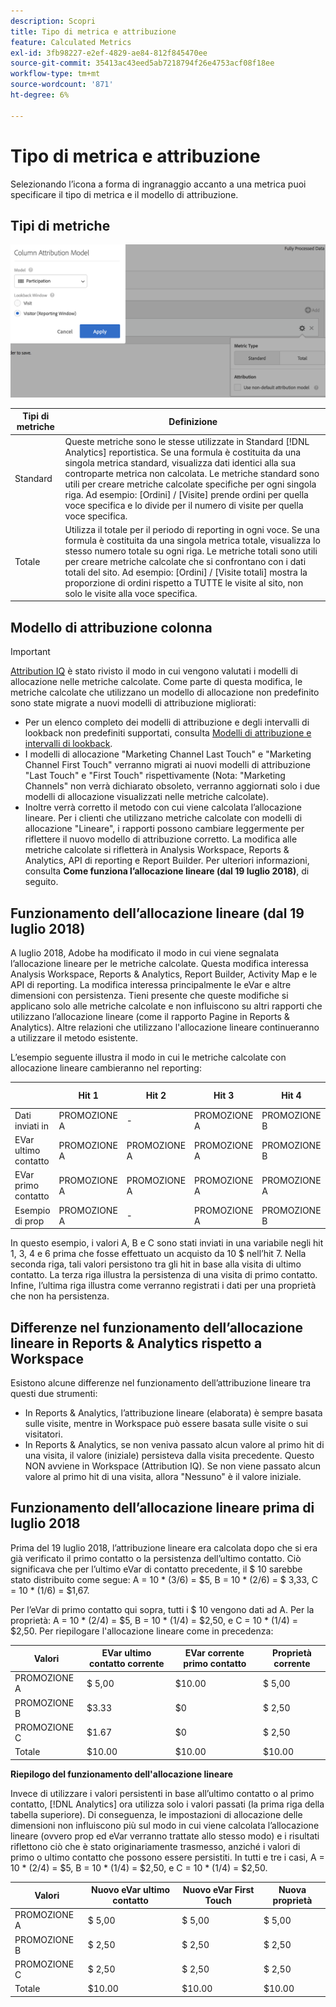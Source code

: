 ```yaml
---
description: Scopri
title: Tipo di metrica e attribuzione
feature: Calculated Metrics
exl-id: 3fb98227-e2ef-4829-ae84-812f845470ee
source-git-commit: 35413ac43eed5ab7218794f26e4753acf08f18ee
workflow-type: tm+mt
source-wordcount: '871'
ht-degree: 6%

---
```


# Tipo di metrica e attribuzione

Selezionando l’icona a forma di ingranaggio accanto a una metrica puoi specificare il tipo di metrica e il modello di attribuzione.

## Tipi di metriche

![](assets/cm_type_alloc.png)

| Tipi di metriche | Definizione |
|---|---|
| Standard | Queste metriche sono le stesse utilizzate in Standard [!DNL Analytics] reportistica. Se una formula è costituita da una singola metrica standard, visualizza dati identici alla sua controparte metrica non calcolata. Le metriche standard sono utili per creare metriche calcolate specifiche per ogni singola riga. Ad esempio: [Ordini] / [Visite] prende ordini per quella voce specifica e lo divide per il numero di visite per quella voce specifica. |
| Totale | Utilizza il totale per il periodo di reporting in ogni voce. Se una formula è costituita da una singola metrica totale, visualizza lo stesso numero totale su ogni riga. Le metriche totali sono utili per creare metriche calcolate che si confrontano con i dati totali del sito. Ad esempio: [Ordini] / [Visite totali] mostra la proporzione di ordini rispetto a TUTTE le visite al sito, non solo le visite alla voce specifica. |

## Modello di attribuzione colonna

>[!IMPORTANT]
>
>[Attribution IQ](/help/analyze/analysis-workspace/attribution/overview.md) è stato rivisto il modo in cui vengono valutati i modelli di allocazione nelle metriche calcolate. Come parte di questa modifica, le metriche calcolate che utilizzano un modello di allocazione non predefinito sono state migrate a nuovi modelli di attribuzione migliorati:
>
>* Per un elenco completo dei modelli di attribuzione e degli intervalli di lookback non predefiniti supportati, consulta [Modelli di attribuzione e intervalli di lookback](/help/analyze/analysis-workspace/attribution/models.md).
>* I modelli di allocazione &quot;Marketing Channel Last Touch&quot; e &quot;Marketing Channel First Touch&quot; verranno migrati ai nuovi modelli di attribuzione &quot;Last Touch&quot; e &quot;First Touch&quot; rispettivamente (Nota: &quot;Marketing Channels&quot; non verrà dichiarato obsoleto, verranno aggiornati solo i due modelli di allocazione visualizzati nelle metriche calcolate).
>* Inoltre verrà corretto il metodo con cui viene calcolata l’allocazione lineare. Per i clienti che utilizzano metriche calcolate con modelli di allocazione &quot;Lineare&quot;, i rapporti possono cambiare leggermente per riflettere il nuovo modello di attribuzione corretto. La modifica alle metriche calcolate si rifletterà in Analysis Workspace, Reports &amp; Analytics, API di reporting e Report Builder. Per ulteriori informazioni, consulta **Come funziona l’allocazione lineare (dal 19 luglio 2018)**, di seguito.


## Funzionamento dell’allocazione lineare (dal 19 luglio 2018)

A luglio 2018, Adobe ha modificato il modo in cui viene segnalata l’allocazione lineare per le metriche calcolate. Questa modifica interessa Analysis Workspace, Reports &amp; Analytics, Report Builder, Activity Map e le API di reporting. La modifica interessa principalmente le eVar e altre dimensioni con persistenza. Tieni presente che queste modifiche si applicano solo alle metriche calcolate e non influiscono su altri rapporti che utilizzano l’allocazione lineare (come il rapporto Pagine in Reports &amp; Analytics). Altre relazioni che utilizzano l&#39;allocazione lineare continueranno a utilizzare il metodo esistente.

L’esempio seguente illustra il modo in cui le metriche calcolate con allocazione lineare cambieranno nel reporting:

|  | Hit 1 | Hit 2 | Hit 3 | Hit 4 | Hit 5 | Hit 6 | Hit 7 |
|--- |--- |--- |--- |--- |--- |--- |--- |
| Dati inviati in | PROMOZIONE A | - | PROMOZIONE A | PROMOZIONE B | - | PROMOZIONE C | $10 |
| EVar ultimo contatto | PROMOZIONE A | PROMOZIONE A | PROMOZIONE A | PROMOZIONE B | PROMOZIONE B | PROMOZIONE C | $10 |
| EVar primo contatto | PROMOZIONE A | PROMOZIONE A | PROMOZIONE A | PROMOZIONE A | PROMOZIONE A | PROMOZIONE A | $10 |
| Esempio di prop | PROMOZIONE A | - | PROMOZIONE A | PROMOZIONE B | - | PROMOZIONE C | $10 |

In questo esempio, i valori A, B e C sono stati inviati in una variabile negli hit 1, 3, 4 e 6 prima che fosse effettuato un acquisto da 10 $ nell’hit 7. Nella seconda riga, tali valori persistono tra gli hit in base alla visita di ultimo contatto. La terza riga illustra la persistenza di una visita di primo contatto. Infine, l’ultima riga illustra come verranno registrati i dati per una proprietà che non ha persistenza.

## Differenze nel funzionamento dell’allocazione lineare in Reports &amp; Analytics rispetto a Workspace

Esistono alcune differenze nel funzionamento dell’attribuzione lineare tra questi due strumenti:

* In Reports &amp; Analytics, l’attribuzione lineare (elaborata) è sempre basata sulle visite, mentre in Workspace può essere basata sulle visite o sui visitatori.
* In Reports &amp; Analytics, se non veniva passato alcun valore al primo hit di una visita, il valore (iniziale) persisteva dalla visita precedente. Questo NON avviene in Workspace (Attribution IQ). Se non viene passato alcun valore al primo hit di una visita, allora &quot;Nessuno&quot; è il valore iniziale.

## Funzionamento dell’allocazione lineare prima di luglio 2018

Prima del 19 luglio 2018, l’attribuzione lineare era calcolata dopo che si era già verificato il primo contatto o la persistenza dell’ultimo contatto. Ciò significava che per l’ultimo eVar di contatto precedente, il $ 10 sarebbe stato distribuito come segue: A = 10 &#42; (3/6) = $5, B = 10 &#42; (2/6) = $ 3,33, C = 10 &#42; (1/6) = $1,67.

Per l’eVar di primo contatto qui sopra, tutti i $ 10 vengono dati ad A. Per la proprietà: A = 10 &#42; (2/4) = $5, B = 10 &#42; (1/4) = $2,50, e C = 10 &#42; (1/4) = $2,50. Per riepilogare l&#39;allocazione lineare come in precedenza:

| Valori | EVar ultimo contatto corrente | EVar corrente primo contatto | Proprietà corrente |
|---|---|---|---|
| PROMOZIONE A | $ 5,00 | $10.00 | $ 5,00 |
| PROMOZIONE B | $3.33 | $0 | $ 2,50 |
| PROMOZIONE C | $1.67 | $0 | $ 2,50 |
| Totale | $10.00 | $10.00 | $10.00 |

**Riepilogo del funzionamento dell&#39;allocazione lineare**

Invece di utilizzare i valori persistenti in base all’ultimo contatto o al primo contatto, [!DNL Analytics] ora utilizza solo i valori passati (la prima riga della tabella superiore). Di conseguenza, le impostazioni di allocazione delle dimensioni non influiscono più sul modo in cui viene calcolata l’allocazione lineare (ovvero prop ed eVar verranno trattate allo stesso modo) e i risultati riflettono ciò che è stato originariamente trasmesso, anziché i valori di primo o ultimo contatto che possono essere persistiti. In tutti e tre i casi, A = 10 &#42; (2/4) = $5, B = 10 &#42; (1/4) = $2,50, e C = 10 &#42; (1/4) = $2,50.

| Valori | Nuovo eVar ultimo contatto | Nuovo eVar First Touch | Nuova proprietà |
|---|---|---|---|
| PROMOZIONE A | $ 5,00 | $ 5,00 | $ 5,00 |
| PROMOZIONE B | $ 2,50 | $ 2,50 | $ 2,50 |
| PROMOZIONE C | $ 2,50 | $ 2,50 | $ 2,50 |
| Totale | $10.00 | $10.00 | $10.00 |
